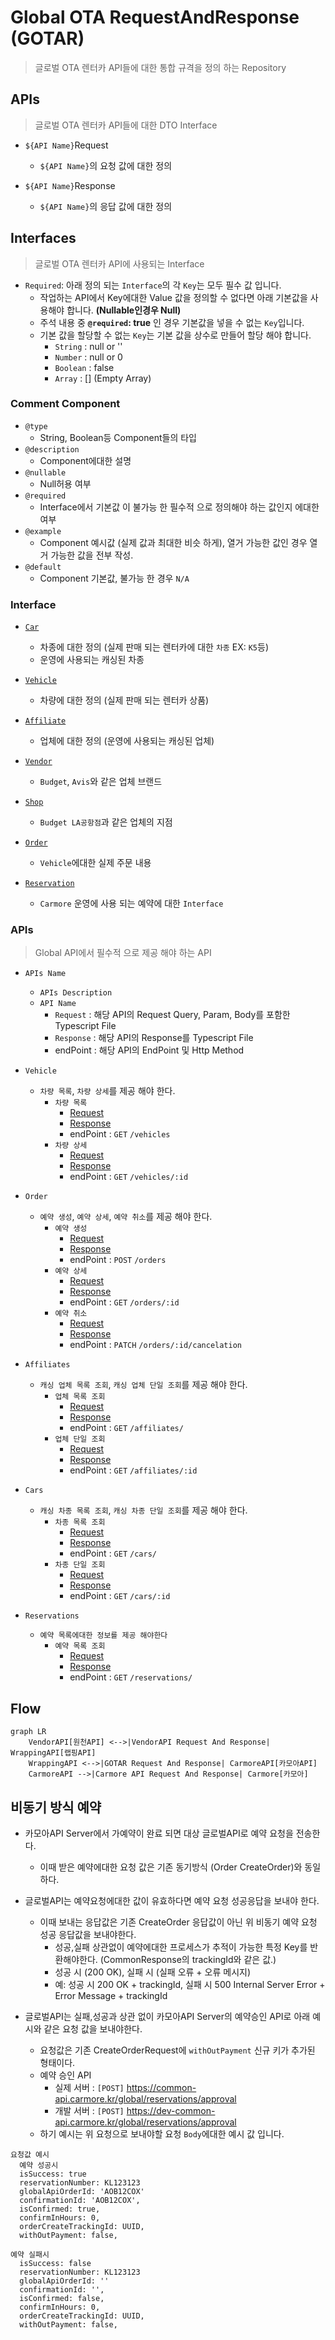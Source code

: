 # Global OTA RequestAndResponse (GOTAR)
> 글로벌 OTA 렌터카 API들에 대한 통합 규격을 정의 하는 Repository

## APIs
> 글로벌 OTA 렌터카 API들에 대한 DTO Interface

  - `${API Name}`Request
    - `${API Name}`의 요청 값에 대한 정의

  - `${API Name}`Response
    - `${API Name}`의 응답 값에 대한 정의

## Interfaces
> 글로벌 OTA 렌터카 API에 사용되는 Interface

- `Required`: 아래 정의 되는 `Interface`의 각 `Key`는 모두 필수 값 입니다.
  - 작업하는 API에서 Key에대한 Value 값을 정의할 수 없다면 아래 기본값을 사용해야 합니다. __(Nullable인경우 Null)__
  - 주석 내용 중 __`@required`: true__ 인 경우 기본값을 넣을 수 없는 `Key`입니다.
  - 기본 값을 할당할 수 없는 `Key`는 기본 값을 상수로 만들어 할당 해야 합니다.
    - `String` : null or ''
    - `Number` : null or 0
    - `Boolean` : false
    - `Array` : [] (Empty Array)

### Comment Component
  - `@type`
    - String, Boolean등 Component들의 타입
  - `@description`
    - Component에대한 설명
  - `@nullable`
    - Null허용 여부
  - `@required`
    - Interface에서 기본값 이 불가능 한 필수적 으로 정의해야 하는 값인지 에대한 여부
  - `@example`
    - Component 예시값 (실제 값과 최대한 비슷 하게), 열거 가능한 값인 경우 열거 가능한 값을 전부 작성.
  - `@default`
    - Component 기본값, 불가능 한 경우 `N/A`

### Interface
  - [`Car`](Car.ts)
    - 차종에 대한 정의 (실제 판매 되는 렌터카에 대한 `차종` EX: `K5`등)
    - 운영에 사용되는 캐싱된 차종

  - [`Vehicle`](Vehicle.ts)
    - 차량에 대한 정의 (실제 판매 되는 렌터카 상품)

  - [`Affiliate`](Affiliate.ts)
    - 업체에 대한 정의 (운영에 사용되는 캐싱된 업체)

  - [`Vendor`](Vendor.ts)
    - `Budget`, `Avis`와 같은 업체 브랜드

  - [`Shop`](Shop.ts)
    - `Budget LA공항점`과 같은 업체의 지점

  - [`Order`](Order.ts)
    - `Vehicle`에대한 실제 주문 내용

  - [`Reservation`](Reservation.ts)
    - `Carmore` 운영에 사용 되는 예약에 대한 `Interface`

### APIs
> Global API에서 필수적 으로 제공 해야 하는 API

  - `APIs Name`
    - `APIs Description`
    - `API Name`
      - `Request` : 해당 API의 Request Query, Param, Body를 포함한 Typescript File
      - `Response` : 해당 API의 Response를 Typescript File
      - endPoint : 해당 API의 EndPoint 및  Http Method

  - `Vehicle`
    - `차량 목록`, `차량 상세`를 제공 해야 한다.
      - `차량 목록`
        - [Request](./APIs/DTO/Request/VehicleListRequest.ts)
        - [Response](./APIs/DTO/Response/VehicleListResponse.ts)
        - endPoint : `GET` `/vehicles`
      - `차량 상세`
        - [Request](./APIs/DTO/Request/VehicleDetailRequest.ts)
        - [Response](./APIs/DTO/Response/VehicleDetailResponse.ts)
        - endPoint : `GET` `/vehicles/:id`
  - `Order`
    - `예약 생성`, `예약 상세`, `예약 취소`를 제공 해야 한다.
      - `예약 생성`
        - [Request](./APIs/DTO/Request/OrderCreateRequest.ts)
        - [Response](./APIs/DTO/Response/OrderCreateResponse.ts)
        - endPoint : `POST` `/orders`
      - `예약 상세`
        - [Request](./APIs/DTO/Request/OrderDetailRequest.ts)
        - [Response](./APIs/DTO/Response/OrderDetailResponse.ts)
        - endPoint : `GET` `/orders/:id`
      - `예약 취소`
        - [Request](./APIs/DTO/Request/OrderCancelRequest.ts)
        - [Response](./APIs/DTO/Response/OrderCancelResponse.ts)
        - endPoint : `PATCH` `/orders/:id/cancelation`
  - `Affiliates`
    - `캐싱 업체 목록 조회`, `캐싱 업체 단일 조회`를 제공 해야 한다.
      - `업체 목록 조회`
        - [Request](./APIs/DTO/Request/GetAffiliatesRequest.ts)
        - [Response](./APIs/DTO/Response/GetAffiliatesResponse.ts)
        - endPoint : `GET` `/affiliates/`
      - `업체 단일 조회`
        - [Request](./APIs/DTO/Request/GetAffiliateRequest.ts)
        - [Response](./APIs/DTO/Response/GetAffiliateResponse.ts)
        - endPoint : `GET` `/affiliates/:id`
  - `Cars`
    - `캐싱 차종 목록 조회`, `캐싱 차종 단일 조회`를 제공 해야 한다.
      - `차종 목록 조회`
        - [Request](./APIs/DTO/Request/GetCarsRequest.ts)
        - [Response](./APIs/DTO/Response/GetCarsResponse.ts)
        - endPoint : `GET` `/cars/`
      - `차종 단일 조회`
        - [Request](./APIs/DTO/Request/GetCarRequest.ts)
        - [Response](./APIs/DTO/Response/GetCarResponse.ts)
        - endPoint : `GET` `/cars/:id`  
  - `Reservations`
    - `예약 목록에대한 정보를 제공 해야한다`
      - `예약 목록 조회`
        - [Request](./APIs/DTO/Request/GetReservationsRequest.ts)
        - [Response](./APIs/DTO/Response/GetReservationsResponse.ts)
        - endPoint : `GET` `/reservations/` 

## Flow

```mermaid
graph LR
    VendorAPI[원천API] <-->|VendorAPI Request And Response| WrappingAPI[랩핑API]
    WrappingAPI <-->|GOTAR Request And Response| CarmoreAPI[카모아API]
    CarmoreAPI -->|Carmore API Request And Response| Carmore[카모아]
```

## 비동기 방식 예약

- 카모아API Server에서 가예약이 완료 되면 대상 글로벌API로 예약 요청을 전송한다.
    - 이때 받은 예약에대한 요청 값은 기존 동기방식 (Order CreateOrder)와 동일하다.
  
- 글로벌API는 예약요청에대한 값이 유효하다면 예약 요청 성공응답을 보내야 한다.
    - 이때 보내는 응답값은 기존 CreateOrder 응답값이 아닌 위 비동기 예약 요청 성공 응답값을 보내야한다.
      - 성공,실패 상관없이 예약에대한 프로세스가 추적이 가능한 특정 Key를 반환해야한다. (CommonResponse의 trackingId와 같은 값.)
      - 성공 시 (200 OK), 실패 시 (실패 오류 + 오류 메시지)
      - 예: 성공 시 200 OK + trackingId, 실패 시 500 Internal Server Error + Error Message + trackingId
  
- 글로벌API는 실패,성공과 상관 없이 카모아API Server의 예약승인 API로 아래 예시와 같은 요청 값을 보내야한다.
    - 요청값은 기존 CreateOrderRequest에 `withOutPayment` 신규 키가 추가된 형태이다.
    - 예약 승인 API
      - 실제 서버 : `[POST]` https://common-api.carmore.kr/global/reservations/approval
      - 개발 서버 : `[POST]` https://dev-common-api.carmore.kr/global/reservations/approval
    - 하기 예시는 위 요청으로 보내야할 요청 `Body`에대한 예시 값 입니다.
```
요청값 예시
  예약 성공시
  isSuccess: true
  reservationNumber: KL123123
  globalApiOrderId: 'AOB12COX'
  confirmationId: 'AOB12COX',
  isConfirmed: true,
  confirmInHours: 0,
  orderCreateTrackingId: UUID,
  withOutPayment: false,
  
예약 실패시
  isSuccess: false
  reservationNumber: KL123123
  globalApiOrderId: ''
  confirmationId: '',
  isConfirmed: false,
  confirmInHours: 0,
  orderCreateTrackingId: UUID,
  withOutPayment: false,
```
